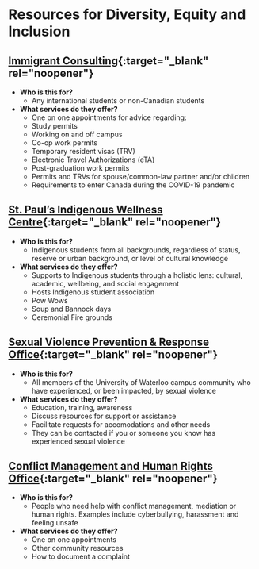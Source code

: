 # Resources for Diversity, Equity and Inclusion 

## [Immigrant Consulting](https://uwaterloo.ca/student-success/international-student-resources/immigration-consulting){:target="_blank" rel="noopener"}
- **Who is this for?**
    - Any international students or non-Canadian students 
- **What services do they offer?**
    - One on one appointments for advice regarding: 
    - Study permits
    - Working on and off campus
    - Co-op work permits
    - Temporary resident visas (TRV)
    - Electronic Travel Authorizations (eTA)
    - Post-graduation work permits
    - Permits and TRVs for spouse/common-law partner and/or children
    - Requirements to enter Canada during the COVID-19 pandemic
  


## [St. Paul’s Indigenous Wellness Centre](https://uwaterloo.ca/stpauls/waterloo-indigenous-student-centre){:target="_blank" rel="noopener"}
- **Who is this for?**
    - Indigenous students from all backgrounds, regardless of status, reserve or urban background, or level of cultural knowledge
- **What services do they offer?**
    - Supports to Indigenous students through a holistic lens: cultural, academic, wellbeing, and social engagement
    - Hosts Indigenous student association 
    - Pow Wows
    - Soup and Bannock days
    - Ceremonial Fire grounds 


## [Sexual Violence Prevention & Response Office](https://uwaterloo.ca/human-rights-equity-inclusion/svpro){:target="_blank" rel="noopener"}
- **Who is this for?**
    - All members of the University of Waterloo campus community who have experienced, or been impacted, by sexual violence
- **What services do they offer?**
    -  Education, training, awareness 
    -  Discuss resources for support or assistance 
    -  Facilitate requests for accomodations and other needs 
    -  They can be contacted if you or someone you know has experienced sexual violence 


## [Conflict Management and Human Rights Office](https://uwaterloo.ca/human-rights-equity-inclusion/cmahro){:target="_blank" rel="noopener"}
- **Who is this for?**
    - People who need help with conflict management, mediation or human rights. Examples include cyberbullying, harassment and feeling unsafe
- **What services do they offer?**
    - One on one appointments 
    - Other community resources
    - How to document a complaint 
